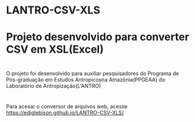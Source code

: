 ﻿# LANTRO-CSV-XLS

# Projeto desenvolvido para converter CSV em XSL(Excel)
#
O projeto foi desenvolvido para auxiliar pesquisadores do Programa de Pós-graduação em Estudos Antropicosna Amazônia(PPGEAA) do Laboratório de Antropização(L'ANTRO)
#
Para acesar o conversor de arquivos web, acesse https://ediglebison.github.io/LANTRO-CSV-XLS/
